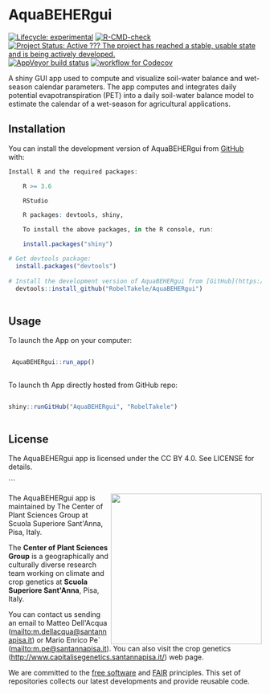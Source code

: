 
<!-- README.md is generated from README.Rmd. Please edit that file -->

# AquaBEHERgui

<!-- badges: start -->

[![Lifecycle:
experimental](https://img.shields.io/badge/lifecycle-experimental-orange.svg)](https://lifecycle.r-lib.org/articles/stages.html#experimental)
[![R-CMD-check](https://github.com/RobelTakele/AquaBEHERgui/actions/workflows/R-CMD-check.yaml/badge.svg)](https://github.com/RobelTakele/AquaBEHERgui/actions/workflows/R-CMD-check.yaml)
[![Project Status: Active ??? The project has reached a stable, usable
state and is being actively
developed.](https://www.repostatus.org/badges/latest/active.svg)](https://www.repostatus.org/#active)
[![AppVeyor build
status](https://ci.appveyor.com/api/projects/status/github/RobelTakele/AquaBEHERgui?branch=master&svg=true)](https://ci.appveyor.com/project/RobelTakele/AquaBEHERgui)
[![workflow for
Codecov](https://github.com/RobelTakele/AquaBEHERgui/actions/workflows/Codecov.yml/badge.svg?branch=master)](https://github.com/RobelTakele/AquaBEHERgui/actions/workflows/Codecov.yml)
<!-- badges: end -->

A shiny GUI app used to compute and visualize soil-water balance and
wet-season calendar parameters. The app computes and integrates daily
potential evapotranspiration (PET) into a daily soil-water balance model
to estimate the calendar of a wet-season for agricultural applications.

## Installation

You can install the development version of AquaBEHERgui from
[GitHub](https://github.com/) with:

``` r
Install R and the required packages:

    R >= 3.6

    RStudio

    R packages: devtools, shiny, 

    To install the above packages, in the R console, run:

    install.packages("shiny")

# Get devtools package:
  install.packages("devtools")
  
# Install the development version of AquaBEHERgui from [GitHub](https://github.com/RobelTakele/AquaBEHERgui):
  devtools::install_github("RobelTakele/AquaBEHERgui")
  
```

## Usage

To launch the App on your computer:

``` r

 AquaBEHERgui::run_app()
 
```

To launch th App directly hosted from GitHub repo:

``` r

shiny::runGitHub("AquaBEHERgui", "RobelTakele")
 
```

## License

The AquaBEHERgui app is licensed under the CC BY 4.0. See LICENSE for
details.

\`\`\`

<img align="right" width="300" src="http://www.capitalisegenetics.santannapisa.it/sites/default/files/u65/Logo%20plant%20sciences.png">

The AquaBEHERgui app is maintained by The Center of Plant Sciences Group
at Scuola Superiore Sant'Anna, Pisa, Italy.

The **Center of Plant Sciences Group** is a geographically and
culturally diverse research team working on climate and crop genetics at
**Scuola Superiore Sant'Anna**, Pisa, Italy.

You can contact us sending an email to Matteo Dell'Acqua
(<a href="mailto:m.dellacqua@santannapisa.it"
class="uri">mailto:m.dellacqua@santannapisa.it</a>) or Mario Enrico Pe\`
(<a href="mailto:m.pe@santannapisa.it"
class="uri">mailto:m.pe@santannapisa.it</a>). You can also visit the
crop genetics (<http://www.capitalisegenetics.santannapisa.it/>) web
page.

We are committed to the [free
software](https://www.fsf.org/about/what-is-free-software) and
[FAIR](https://www.go-fair.org/fair-principles/) principles. This set of
repositories collects our latest developments and provide reusable code.
